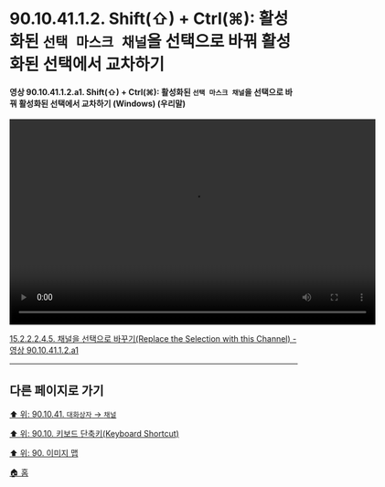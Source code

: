 # 90.10.41.1.2. Shift(⇧) + Ctrl(⌘): 활성화된 `선택 마스크 채널`을 선택으로 바꿔 활성화된 선택에서 교차하기

<a id="90-10-41-01-02-a1"></a>

#### 영상 90.10.41.1.2.a1. Shift(⇧) + Ctrl(⌘): 활성화된 `선택 마스크 채널`을 선택으로 바꿔 활성화된 선택에서 교차하기 (Windows) (우리말)
<video controls="controls" width="640" height="360" src="https://github.com/wonder13662/gimp/assets/15767104/331b4b24-ed05-45de-9fe6-c7b090766765"></video>

[15.2.2.2.4.5. 채널을 선택으로 바꾸기(Replace the Selection with this Channel) - 영상 90.10.41.1.2.a1](./15-02-02-02-04-05-replace_the_selection_with_this_channel.md#90-10-41-01-02-a1)

***

## 다른 페이지로 가기

[⬆️ 위: 90.10.41. `대화상자` → `채널`](./90-10-41-00-dialog-channel.md)

[⬆️ 위: 90.10. 키보드 단축키(Keyboard Shortcut)](./90-10-00-keyboard_shortcut.md)

[⬆️ 위: 90. 이미지 맵](./90-00-image-map.md)

[🏠 홈](./00-home.md)